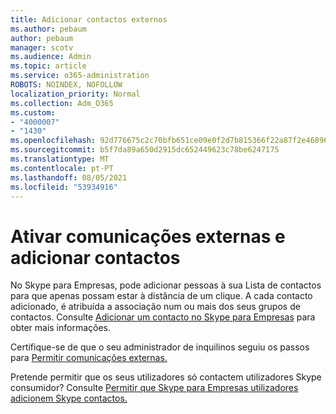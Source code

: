 ```yaml
---
title: Adicionar contactos externos
ms.author: pebaum
author: pebaum
manager: scotv
ms.audience: Admin
ms.topic: article
ms.service: o365-administration
ROBOTS: NOINDEX, NOFOLLOW
localization_priority: Normal
ms.collection: Adm_O365
ms.custom:
- "4000007"
- "1430"
ms.openlocfilehash: 92d776675c2c70bfb651ce09e0f2d7b815366f22a87f2e468964fa4971d275f4
ms.sourcegitcommit: b5f7da89a650d2915dc652449623c78be6247175
ms.translationtype: MT
ms.contentlocale: pt-PT
ms.lasthandoff: 08/05/2021
ms.locfileid: "53934916"
---
```

# <a name="enable-external-communications-and-add-contacts"></a>Ativar comunicações externas e adicionar contactos

No Skype para Empresas, pode adicionar pessoas à sua Lista de contactos para que apenas possam estar à distância de um clique. A cada contacto adicionado, é atribuída a associação num ou mais dos seus grupos de contactos. Consulte [Adicionar um contacto no Skype para Empresas](https://support.office.com/article/add-a-contact-in-skype-for-business-89338023-2adf-4f5c-90b6-f8b6f72fadd1) para obter mais informações. 

Certifique-se de que o seu administrador de inquilinos seguiu os passos para [Permitir comunicações externas.](https://docs.microsoft.com/skypeforbusiness/set-up-skype-for-business-online/allow-users-to-contact-external-skype-for-business-users)

Pretende permitir que os seus utilizadores só contactem utilizadores Skype consumidor? Consulte [Permitir que Skype para Empresas utilizadores adicionem Skype contactos.](https://docs.microsoft.com/skypeforbusiness/set-up-skype-for-business-online/let-skype-for-business-users-add-skype-contacts) 